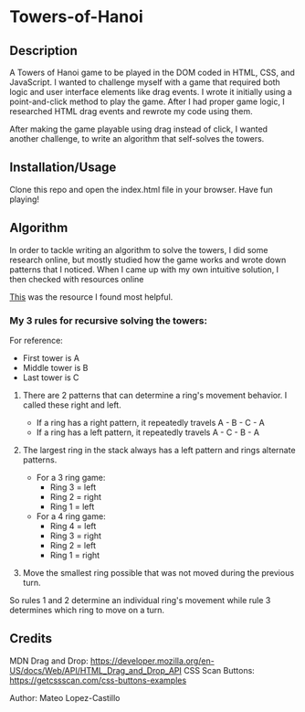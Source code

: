 # Towers-of-Hanoi

## Description

A Towers of Hanoi game to be played in the DOM coded in HTML, CSS, and JavaScript.
I wanted to challenge myself with a game that required both logic and user interface elements like drag events.
I wrote it initially using a point-and-click method to play the game. After I had proper game logic, I researched HTML drag events and rewrote my code using them.

After making the game playable using drag instead of click, I wanted another challenge, to write an algorithm that self-solves the towers.

## Installation/Usage

Clone this repo and open the index.html file in your browser. Have fun playing!

## Algorithm

In order to tackle writing an algorithm to solve the towers, I did some research online, but mostly studied how the game works and wrote down patterns that I noticed. When I came up with my own intuitive solution, I then checked with resources online

[This](https://skorks.com/2010/03/solving-the-towers-of-hanoi-mathematically-and-programmatically-the-value-of-recursion/) was the resource I found most helpful.


### My 3 rules for recursive solving the towers:

For reference:
- First tower is A
- Middle tower is B
- Last tower is C

1. There are 2 patterns that can determine a ring's movement behavior. I called these right and left.
    - If a ring has a right pattern, it repeatedly travels A - B - C - A
    - If a ring has a left pattern, it repeatedly travels A - C - B - A

2. The largest ring in the stack always has a left pattern and rings alternate patterns.
    - For a 3 ring game:
        - Ring 3 = left
        - Ring 2 = right
        - Ring 1 = left
    - For a 4 ring game:
        - Ring 4 = left
        - Ring 3 = right
        - Ring 2 = left
        - Ring 1 = right

3. Move the smallest ring possible that was not moved during the previous turn.


So rules 1 and 2 determine an individual ring's movement while rule 3 determines which ring to move on a turn.


## Credits

MDN Drag and Drop: https://developer.mozilla.org/en-US/docs/Web/API/HTML_Drag_and_Drop_API
CSS Scan Buttons: https://getcssscan.com/css-buttons-examples

Author: Mateo Lopez-Castillo
